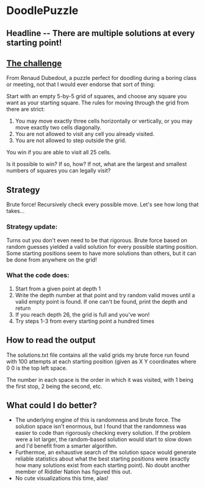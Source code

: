# DoodlePuzzle

## Headline -- There are multiple solutions at every starting point!

## [The challenge](https://fivethirtyeight.com/features/the-perfect-doodle-puzzle-to-keep-you-busy-during-boring-meetings/)
From Renaud Dubedout, a puzzle perfect for doodling during a boring class or meeting, not that I would ever endorse that sort of thing:

Start with an empty 5-by-5 grid of squares, and choose any square you want as your starting square. The rules for moving through the grid from there are strict:

1. You may move exactly three cells horizontally or vertically, or you may move exactly two cells diagonally.
2. You are not allowed to visit any cell you already visited.
3. You are not allowed to step outside the grid.

You win if you are able to visit all 25 cells.

Is it possible to win? If so, how? If not, what are the largest and smallest numbers of squares you can legally visit?

## Strategy
Brute force! Recursively check every possible move. Let's see how long that takes... 

### Strategy update:

Turns out you don't even need to be that rigorous. Brute force based on random guesses yielded a valid solution for every possible starting position. Some starting positions seem to have more solutions than others, but it can be done from anywhere on the grid!

### What the code does:

1. Start from a given point at depth 1
2. Write the depth number at that point and try random valid moves until a valid empty point is found. If one can't be found, print the depth and return
3. If you reach depth 26, the grid is full and you've won!
4. Try steps 1-3 from every starting point a hundred times

## How to read the output

The solutions.txt file contains all the valid grids my brute force run found with 100 attempts at each starting position (given as X Y coordinates where 0 0 is the top left space. 

The number in each space is the order in which it was visited, with 1 being the first stop, 2 being the second, etc.

## What could I do better?

- The underlying engine of this is randomness and brute force. The solution space isn't enormous, but I found that the randomness was easier to code than rigorously checking every solution. If the problem were a lot larger, the random-based solution would start to slow down and I'd benefit from a smarter algorithm.
- Furthermoe, an exhaustive search of the solution space would generate reliable statistics about what the best starting positions were (exactly how many solutions exist from each starting point). No doubt another member of Riddler Nation has figured this out.
- No cute visualizations this time, alas!
